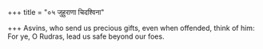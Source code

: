 +++
title = "०५ जुहुराणा चिदश्विना"

+++
Asvins, who send us precious gifts, even when offended, think of him:  
     For ye, O Rudras, lead us safe beyond our foes.